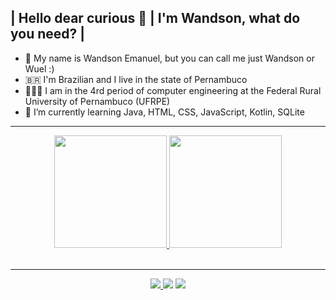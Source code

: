 ## | Hello dear curious 🧐 | I'm Wandson, what do you need? |

- 👋 My name is Wandson Emanuel, but you can call me just Wandson or Wuel :)
- 🇧🇷 I'm Brazilian and I live in the state of Pernambuco
- 👨🏾‍🎓 I am in the 4rd period of computer engineering at the Federal Rural University of Pernambuco (UFRPE)
- 🌱 I’m currently learning Java, HTML, CSS, JavaScript, Kotlin, SQLite

<hr>

<a href="https://github.com/Wuel1">
<div align="center">
  <img height="180em" src="https://github-readme-stats.vercel.app/api?username=Wuel1&show_icons=true&theme=dark&include_all_commits=true&count_private=true"/>
<img height="180em" src="https://github-readme-stats.vercel.app/api/top-langs/?username=Wuel1&layout=compact&langs_count=7&theme=dark"/>
</div>
<br>
<hr>
<div align="center"> 
  <a href="https://www.instagram.com/wandsonemanuel" target="_blank" rel="external>"><img src="https://img.shields.io/badge/-Instagram-%23E4405F?style=for-the-badge&logo=instagram&logoColor=white" target="_blank" rel="external>"</a>
  <a href = "mailto:wandson7emanuel@hotmail.com" rel="external>" ><img src="https://img.shields.io/badge/-Gmail-%23333?style=for-the-badge&logo=gmail&logoColor=white" target="_blank" rel="external>"></a>
  <a href="https://www.linkedin.com/in/wandson-emanuel-1b8b771a0/" target="_blank" rel="external>"><img src="https://img.shields.io/badge/-LinkedIn-%230077B5?style=for-the-badge&logo=linkedin&logoColor=white" target="_blank" rel="external>"></a>  
</div>
  
